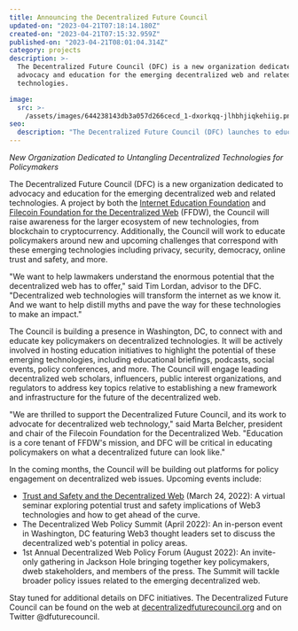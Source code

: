 ```yaml
---
title: Announcing the Decentralized Future Council
updated-on: "2023-04-21T07:18:14.180Z"
created-on: "2023-04-21T07:15:32.959Z"
published-on: "2023-04-21T08:01:04.314Z"
category: projects
description: >-
  The Decentralized Future Council (DFC) is a new organization dedicated to
  advocacy and education for the emerging decentralized web and related
  technologies.

image:
  src: >-
    /assets/images/644238143db3a057d266cecd_1-dxorkqq-jlhbhjiqkehiig.png
seo:
  description: "The Decentralized Future Council (DFC) launches to educate policymakers on Web3 technologies, hosting events and initiatives to advance understanding of the decentralized web."
---
```


_New Organization Dedicated to Untangling Decentralized Technologies for Policymakers_

The Decentralized Future Council (DFC) is a new organization dedicated to advocacy and education for the emerging decentralized web and related technologies. A project by both the [Internet Education Foundation](https://www.neted.org/) and [Filecoin Foundation for the Decentralized Web](/) (FFDW), the Council will raise awareness for the larger ecosystem of new technologies, from blockchain to cryptocurrency. Additionally, the Council will work to educate policymakers around new and upcoming challenges that correspond with these emerging technologies including privacy, security, democracy, online trust and safety, and more.

"We want to help lawmakers understand the enormous potential that the decentralized web has to offer," said Tim Lordan, advisor to the DFC. "Decentralized web technologies will transform the internet as we know it. And we want to help distill myths and pave the way for these technologies to make an impact."

The Council is building a presence in Washington, DC, to connect with and educate key policymakers on decentralized technologies. It will be actively involved in hosting education initiatives to highlight the potential of these emerging technologies, including educational briefings, podcasts, social events, policy conferences, and more. The Council will engage leading decentralized web scholars, influencers, public interest organizations, and regulators to address key topics relative to establishing a new framework and infrastructure for the future of the decentralized web.

"We are thrilled to support the Decentralized Future Council, and its work to advocate for decentralized web technology," said Marta Belcher, president and chair of the Filecoin Foundation for the Decentralized Web. "Education is a core tenant of FFDW's mission, and DFC will be critical in educating policymakers on what a decentralized future can look like."

In the coming months, the Council will be building out platforms for policy engagement on decentralized web issues. Upcoming events include:

- [Trust and Safety and the Decentralized Web](https://www.eventbrite.com/e/trust-and-safety-and-the-decentralized-web-tickets-272256896707) (March 24, 2022): A virtual seminar exploring potential trust and safety implications of Web3 technologies and how to get ahead of the curve.
- The Decentralized Web Policy Summit (April 2022): An in-person event in Washington, DC featuring Web3 thought leaders set to discuss the decentralized web's potential in policy areas.
- 1st Annual Decentralized Web Policy Forum (August 2022): An invite-only gathering in Jackson Hole bringing together key policymakers, dweb stakeholders, and members of the press. The Summit will tackle broader policy issues related to the emerging decentralized web.

Stay tuned for additional details on DFC initiatives. The Decentralized Future Council can be found on the web at [decentralizedfuturecouncil.org](http://www.decentralizedfuturecouncil.org/) and on Twitter @dfuturecouncil.

